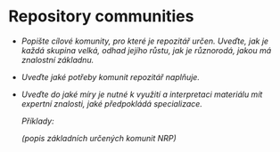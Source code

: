 
# Repository communities

- *Popište cílové komunity, pro které je repozitář určen. Uveďte, jak je každá skupina velká, odhad jejího růstu, jak je různorodá, jakou má znalostní základnu.*
- *Uveďte jaké potřeby komunit repozitář naplňuje.*
- *Uveďte do jaké míry je nutné k využití a interpretaci materiálu mít expertní znalosti, jaké předpokládá specializace.*
  
  *Příklady:*
  
  *(popis základních určených komunit NRP)*
